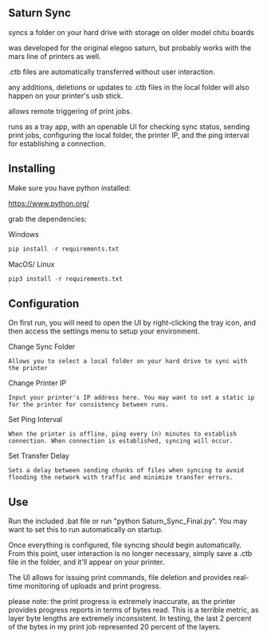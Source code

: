 ## Saturn Sync
    
syncs a folder on your hard drive with storage on older model chitu boards

was developed for the original elegoo saturn, but probably works with the
mars line of printers as well.

.ctb files are automatically transferred without user interaction.

any additions, deletions or updates to .ctb files in the local folder will also happen on your printer's usb stick.

allows remote triggering of print jobs.


runs as a tray app, with an openable UI for checking sync status, sending print jobs, configuring the local folder, the printer IP, and the ping interval for establishing a connection.

## Installing

Make sure you have python installed:

https://www.python.org/

grab the dependencies:

Windows
```python
pip install -r requirements.txt
```
MacOS/ Linux
```python
pip3 install -r requirements.txt
```

## Configuration
On first run, you will need to open the UI by right-clicking the tray icon, and then access the settings menu to setup your environment.

Change Sync Folder
```
Allows you to select a local folder on your hard drive to sync with the printer
```

Change Printer IP
```
Input your printer's IP address here. You may want to set a static ip for the printer for consistency between runs.
```

Set Ping Interval
```
When the printer is offline, ping every (n) minutes to establish connection. When connection is established, syncing will occur.
```

Set Transfer Delay
```
Sets a delay between sending chunks of files when syncing to avoid flooding the network with traffic and minimize transfer errors.
```

## Use

Run the included .bat file or run "python Saturn_Sync_Final.py". You may want to set this to run automatically on startup.

Once everything is configured, file syncing should begin automatically. From this point, user interaction is no longer necessary, simply save a .ctb file in the folder, and it'll appear on your printer.

The UI allows for issuing print commands, file deletion and provides real-time monitoring of uploads and print progress.

please note: the print progress is extremely inaccurate, as the printer provides progress reports in terms of bytes read. This is a terrible metric, as layer byte lengths are extremely inconsistent. In testing, the last 2 percent of the bytes in my print job represented 20 percent of the layers.